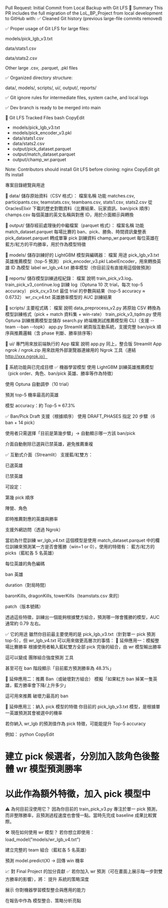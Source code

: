 Pull Request: Initial Commit from Local Backup with Git LFS
🔧 Summary
This PR includes the full migration of the LoL_BP_Project from local development to GitHub with:
✅ Cleaned Git history (previous large-file commits removed)


✅ Proper usage of Git LFS for large files:


models/pick_lgb_v3.txt


data/stats1.csv


data/stats2.csv


Other large .csv, .parquet, .pkl files


✅ Organized directory structure:


data/, models/, scripts/, ui/, output/, reports/


✅ Git ignore rules for intermediate files, system cache, and local logs


✅ Dev branch is ready to be merged into main



📂 Git LFS Tracked Files
bash
CopyEdit
- models/pick_lgb_v3.txt
- models/pick_encoder_v3.pkl
- data/stats1.csv
- data/stats2.csv
- output/pick_dataset.parquet
- output/match_dataset.parquet
- output/champ_wr.parquet

Note: Contributors should install Git LFS before cloning:
nginx
CopyEdit
git lfs install


專案目錄總覽與用途

🔹 data/
儲存原始資料（CSV 格式）：
檔案名稱
功能
matches.csv, participants.csv, teamstats.csv, teambans.csv, stats1.csv, stats2.csv
從 OraclesElixir 下載的歷史對戰資料（比賽結果、玩家資訊、ban/pick 順序）
champs.csv
每個英雄的英文名稱與對應 ID，用於介面顯示與轉換


🔹 output/
儲存經前處理後的中繼檔案（parquet 格式）：
檔案名稱
功能
match_dataset.parquet
每場比賽的 ban、pick、勝負、時間資訊彙整表
pick_dataset.parquet
轉成單筆 pick 訓練資料
champ_wr.parquet
每位英雄在藍方/紅方的平均勝率，用於作為模型特徵


🔹 models/
儲存訓練好的 LightGBM 模型與編碼器：
檔案
用途
pick_lgb_v3.txt
英雄推薦模型（top-5 預測）
pick_encoder_v3.pkl
LabelEncoder，用來轉換英雄 ID 為模型 label
wr_lgb_v4.txt
勝率模型（你目前沒有直接用這個做預測）


🔹 reports/
儲存模型訓練過程紀錄：
檔案
說明
train_pick_v3.log、train_pick_v3_continue.log
訓練 log（Optuna 10 次 trial，每次 top-5 accuracy）
pick_cv_v3.txt
最佳 trial 的參數與結果（top-5 accuracy ≈ 0.6732）
wr_cv_v4.txt
英雄勝率模型的 AUC 訓練結果


🔹 scripts/
主要程式碼：
檔案
說明
data_preprocess_v2.py
將原始 CSV 轉換為模型訓練格式（pick + match 資料集 + win-rate）
train_pick_v3_tqdm.py
使用 Optuna 訓練推薦模型並儲存
search.py
終端機測試推薦模型用 CLI（支援 --team --ban --topk）
app.py
Streamlit 網頁版互動系統，支援完整 ban/pick 順序與推薦邏輯（含 phase 判斷、勝率排序等）


🔹 ui/
專門用來放前端執行的 App
檔案
說明
app.py
同上，整合版 Streamlit App
ngrok / ngrok.zip
用來啟用外部瀏覽器連線用的 Ngrok 工具（連結 http://xxx.ngrok.io）


🧠 系統功能與已完成目標
✅ 機器學習模型
使用 LightGBM 訓練英雄推薦模型（pick order、角色、ban/pick 英雄、勝率等作為特徵）


使用 Optuna 自動調參（10 trial）


預測 top-5 機率最高的英雄


模型 accuracy：約 Top-5 ≈ 67.3%



✅ Ban/Pick Draft 支援（根據順序）
使用 DRAFT_PHASES 指定 20 步驟（6 ban + 14 pick）


使用者只需選擇「目前是第幾步驟」→ 自動顯示哪一方該 ban/pick


介面自動刪除已選與已禁英雄，避免推薦重複



✅ 互動式介面（Streamlit）
支援藍/紅雙方：


已選英雄


已禁英雄


可設定：


第幾 pick 順序


陣營、角色


即時推薦對應的英雄與勝率


支援外網訪問（透過 Ngrok）


當初為什麼訓練 wr_lgb_v4.txt
這個模型是使用 match_dataset.parquet 中的欄位訓練來預測某一方是否會獲勝（win=1 or 0），使用的特徵有：
藍方/紅方的 picks（藍紅各 5 名英雄）


每位英雄的角色編碼


ban 英雄


duration（對局時間）


baronKills, dragonKills, towerKills（teamstats.csv 來的）


patch（版本號碼）


透過這些特徵，訓練出一個能夠根據雙方組合，預測哪一隊會獲勝的模型，AUC 通常約 0.79 左右。

✅ 它的用途
雖然你目前最主要使用的是 pick_lgb_v3.txt（針對單一 pick 預測 top-5），但 wr_lgb_v4.txt 可以用來做更高層次的事情：
🌟 延伸應用一：模擬整場比賽勝率
根據使用者輸入藍紅雙方全部 pick 完後的組合，由 wr 模型輸出勝率


這可以變成 團隊組合強度預測 工具


甚至可在 ban 階段顯示「目前藍方預測勝率為 48.3%」



🌟 延伸應用二：推薦 Ban（或破壞對方組合）
模擬「如果紅方 ban 掉某一隻英雄，藍方勝率會下降/上升多少」


這可用來推薦 破壞力最高的 ban



🌟 延伸應用三：納入 pick 模型的特徵
你目前的 pick_lgb_v3.txt 模型，是根據單一英雄預測其會被選中的機率


若你納入 wr_lgb 的預測值作為 pick 特徵，可能能提升 Top-5 accuracy


例如：
python
CopyEdit
# 建立 pick 候選者，分別加入該角色後整體 wr 模型預測勝率
# 以此作為額外特徵，加入 pick 模型中


⚠️ 為何目前沒使用它？
因為你目前的 train_pick_v3.py 專注於單一 pick 預測，而非整隊勝率，且預測過程速度也會慢一點。當時先完成 baseline 成果比較實際。

🛠️ 現在如何使用 wr 模型？
若你想立即使用：
load_model("models/wr_lgb_v4.txt")


建立完整的 team 組合（藍紅各 5 名英雄）


預測 model.predict(X) → 回傳 win 機率



📈 對 Final Project 的加分貢獻
✅ 若你加入 wr 預測（可在畫面上展示每一步對雙方勝率的影響），將：
提升 系統的策略深度


展示 你對機器學習模型整合與應用的能力


在報告中作為 模型整合、策略分析亮點
